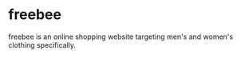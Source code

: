 # freebee
freebee is an online shopping website targeting men's and women's clothing specifically. 
